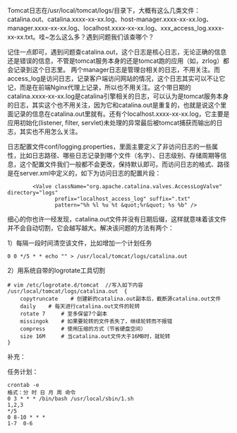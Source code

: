 Tomcat日志在/usr/local/tomcat/logs/目录下，大概有这么几类文件：catalina.out、catalina.xxxx-xx-xx.log、host-manager.xxxx-xx-xx.log、manager.xxxx-xx-xx.log、localhost.xxxx-xx-xx.log、xxx_access_log.xxxx-xx-xx.txt。哇~怎么这么多？遇到问题我们该查哪个？

记住一点即可，遇到问题查catalina.out，这个日志是核心日志，无论正确的信息还是错误的信息，不管是tomcat服务本身的还是tomcat跑的应用（如，zrlog）都会记录到这个日志里。 两个manager日志是管理台相关的日志，不用关注。而access_log是访问日志，记录客户端访问网站的情况，这个日志其实可以不让它记，而是在前端Nginx代理上记录，所以也不用关注。这个带日期的catalina.xxxx-xx-xx.log是catalina引擎相关的日志，可以认为是tomcat服务本身的日志，其实这个也不用关注，因为它和catalina.out是重复的，也就是说这个里面记录的信息在catalina.out里就有。还有个localhost.xxxx-xx-xx.log，它主要是应用初始化(listener, filter, servlet)未处理的异常最后被tomcat捕获而输出的日志，其实也不用怎么关注。

日志配置文件conf/logging.properties，里面主要定义了非访问日志的一些属性，比如日志路径、哪些日志记录到哪个文件（名字）、日志级别、存储周期等信息，这个配置文件我们一般都不会更改，保持默认即可。而访问日志的格式、路径是在server.xml中定义的，如下为访问日志的配置片段：

```
        <Valve className="org.apache.catalina.valves.AccessLogValve" directory="logs"
               prefix="localhost_access_log" suffix=".txt"
               pattern="%h %l %u %t &quot;%r&quot; %s %b" />
```

细心的你也许一经发现，catalina.out文件并没有日期后缀，这样就意味着该文件并不会自动切割，它会越写越大。解决该问题的方法有两个：

1）每隔一段时间清空该文件，比如增加一个计划任务

```
0 0 */5 * * echo "" > /usr/local/tomcat/logs/catalina.out
```

2）用系统自带的logrotate工具切割


```
# vim /etc/logrotate.d/tomcat  //写入如下内容
/usr/local/tomcat/logs/catalina.out  {
    copytruncate    # 创建新的catalina.out副本后，截断源catalina.out文件
    daily    # 每天进行catalina.out文件的轮转
    rotate 7     # 至多保留7个副本
    missingok    # 如果要轮转的文件丢失了，继续轮转而不报错
    compress     # 使用压缩的方式（节省硬盘空间）
    size 16M     # 当catalina.out文件大于16MB时，就轮转
}
```

补充：

任务计划：

```
crontab -e 
格式：分 时 日 月 周 命令
0 3 * * * /bin/bash /usr/local/sbin/1.sh
1,2,3
*/5 
0 8-10 * * * 
1-7  0-6 
```
 
